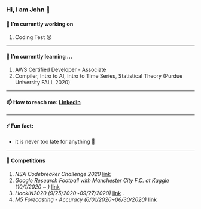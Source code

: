 ### Hi, I am John 👋

 #### 🔭 I’m currently working on 
 1. Coding Test :dizzy_face:
____
 #### 🌱 I’m currently learning ...
 1. AWS Certified Developer - Associate
 1. Compiler, Intro to AI, Intro to Time Series, Statistical Theory (Purdue University FALL 2020)
____
 #### 📫 How to reach me: [LinkedIn](https://www.linkedin.com/in/keun-jun-park-24b280b5/)
____
 #### ⚡ Fun fact: 
 * it is never too late for anything :raised_hands:
 ____
 #### 🚩 Competitions
 1. _NSA Codebreaker Challenge 2020_ [link](https://codebreaker.ltsnet.net/home)
 1. _Google Research Football with Manchester City F.C. at Kaggle (10/1/2020 ~ )_ [link](https://www.kaggle.com/c/google-football) 
 1. _HackIN2020 (9/25/2020~09/27/2020)_ [link](https://hackin2020.ctfd.io/rulestc) <!-- 20th out of 30 -->.
 1. _M5 Forecasting - Accuracy (6/01/2020~06/30/2020)_ [link](https://www.kaggle.com/c/m5-forecasting-accuracy/overview/description) <!-- 2508th out of 5508 -->
<!--
**keunjunpark/keunjunpark** is a ✨ _special_ ✨ repository because its `README.md` (this file) appears on your GitHub profile.

Here are some ideas to get you started:

- 🔭 I’m currently working on ...
- 🌱 I’m currently learning ...
- 👯 I’m looking to collaborate on ...
- 🤔 I’m looking for help with ...
- 💬 Ask me about ...
- 📫 How to reach me: ...
- 😄 Pronouns: ...
- ⚡ Fun fact: ...
-->
